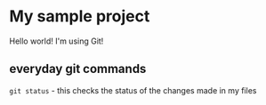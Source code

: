 # My sample project
Hello world! I'm using Git!

## everyday git commands
`git status` - this checks the status of the changes made in my files
